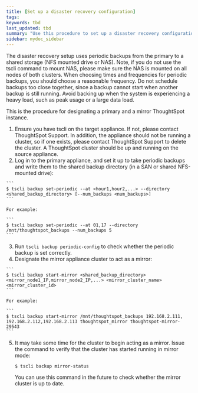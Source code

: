```yaml
---
title: [Set up a disaster recovery configuration]
tags:
keywords: tbd
last_updated: tbd
summary: "Use this procedure to set up a disaster recovery configuration with a primary and a mirror instance."
sidebar: mydoc_sidebar
---
```

The disaster recovery setup uses periodic backups from the primary to a shared storage \(NFS mounted drive or NAS\). Note, if you do not use the tscli command to mount NAS, please make sure the NAS is mounted on all nodes of both clusters. When choosing times and frequencies for periodic backups, you should choose a reasonable frequency. Do not schedule backups too close together, since a backup cannot start when another backup is still running. Avoid backing up when the system is experiencing a heavy load, such as peak usage or a large data load.

This is the procedure for designating a primary and a mirror ThoughtSpot instance.

1.   Ensure you have tscli on the target appliance. If not, please contact ThoughtSpot Support. In addition, the appliance should not be running a cluster, so if one exists, please contact ThoughtSpot Support to delete the cluster. A ThoughtSpot cluster should be up and running on the source appliance.
2.   Log in to the primary appliance, and set it up to take periodic backups and write them to the shared backup directory \(in a SAN or shared NFS-mounted drive\):

    ```
    $ tscli backup set-periodic --at <hour1,hour2,...> --directory <shared_backup_directory> [--num_backups <num_backups>]
    ```

    For example:

    ```
    $ tscli backup set-periodic --at 01,17 --directory /mnt/thoughtspot_backups --num_backups 5
    ```

3.   Run `tscli backup periodic-config` to check whether the periodic backup is set correctly.
4.   Designate the mirror appliance cluster to act as a mirror:

    ```
    $ tscli backup start-mirror <shared_backup_directory> <mirror_node1_IP,mirror_node2_IP,...> <mirror_cluster_name> <mirror_cluster_id>
    ```

    For example:

    ```
    $ tscli backup start-mirror /mnt/thoughtspot_backups 192.168.2.111, 192.168.2.112,192.168.2.113 thoughtspot_mirror thoughtspot-mirror-29543
    ```

5. It may take some time for the cluster to begin acting as a mirror. Issue the command to verify that the cluster has started running in mirror mode:

    ```
    $ tscli backup mirror-status
    ```

    You can use this command in the future to check whether the mirror cluster is up to date.
